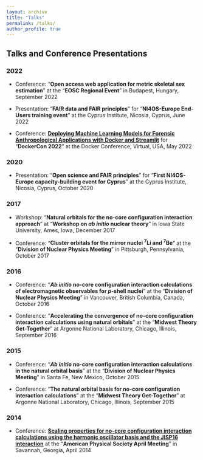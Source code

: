 ```yaml
---
layout: archive
title: "Talks"
permalink: /talks/
author_profile: true
---
```


## Talks and Conference Presentations

### 2022

- Conference: “**Open access web application for metric skeletal sex estimation**” at the “**EOSC Regional Event**” in Budapest, Hungary, September 2022

- Presentation: “**FAIR data and FAIR principles**” for “**NI4OS-Europe End-Users training event**” at the Cyprus Institute, Nicosia, Cyprus, June 2022

- Conference: **[Deploying Machine Learning Models for Forensic Anthropological Applications with Docker and Streamlit](https://docker.events.cube365.net/dockercon/2022/content/Videos/2f0855fc-4719-4925-89c1-3f25e68e7aa6)** for “**DockerCon 2022**” at the Docker Conference, Virtual, USA, May 2022

### 2020

- Presentation: “**Open science and FAIR principles**” for “**First NI4OS-Europe capacity-building event for Cyprus**” at the Cyprus Institute, Nicosia, Cyprus, October 2020

### 2017

- Workshop: “**Natural orbitals for the no-core configuration interaction approach**” at “**Workshop on _ab initio_ nuclear theory**” in Iowa State University, Ames, Iowa, December 2017

- Conference: “**Cluster orbitals for the mirror nuclei <sup>7</sup>Li and <sup>7</sup>Be**” at the “**Division of Nuclear Physics Meeting**” in Pittsburgh, Pennsylvania, October 2017

### 2016 

- Conference: “**_Ab initio_ no-core configuration interaction calculations of electromagnetic observables for _p_-shell nuclei**” at the “**Division of Nuclear Physics Meeting**” in 
Vancouver, British Columbia, Canada, October 2016

- Conference: “**Accelerating the convergence of no-core configuration interaction calculations using natural orbitals**” at the “**Midwest Theory Get-Together**” at 
Argonne National Laboratory, Chicago, Illinois, September 2016

### 2015

- Conference: “**_Ab initio_ no-core configuration interaction calculations in the natural orbital basis**” at the “**Division of Nuclear Physics Meeting**” in 
Santa Fe, New Mexico, October 2015

- Conference: “**The natural orbital basis for no-core configuration interaction calculations**” at the “**Midwest Theory Get-Together**” at 
Argonne National Laboratory, Chicago, Illinois, September 2015

### 2014

- Conference: **[Scaling properties for no-core configuration interaction calculations using the harmonic oscillator basis and the JISP16 interaction](https://absimage.aps.org/image/APR14/MWS_APR14-2014-000828.pdf)** at the “**American Physical Society April Meeting**” in Savannah, Georgia, April 2014


